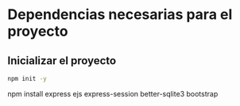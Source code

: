 # Dependencias necesarias para el proyecto

## Inicializar el proyecto
```bash
npm init -y
```
npm install express ejs express-session better-sqlite3 bootstrap